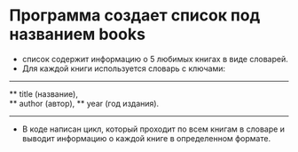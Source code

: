 # Программа создает список под названием books
* список содержит информацию о 5 любимых книгах в виде словарей. 
* Для каждой книги используется словарь с ключами: 
___
** title (название),  
** author (автор), 
** year (год издания).
___

* В коде написан цикл, который проходит по всем книгам в словаре и выводит информацию о каждой книге в определенном формате.
